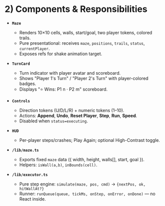 # 2) Components & Responsibilities

* **`Maze`**

  * Renders 10×10 cells, walls, start/goal, two player tokens, colored trails.
  * Pure presentational: receives `maze`, `positions`, `trails`, `status`, `currentPlayer`.
  * Exposes refs for shake animation target.

* **`TurnCard`**

  * Turn indicator with player avatar and scoreboard.
  * Shows "Player 1's Turn" / "Player 2's Turn" with player-colored badges.
  * Displays "⭐ Wins: P1 n · P2 m" scoreboard.

* **`Controls`**

  * Direction tokens (U/D/L/R) + numeric tokens (1–10).
  * Actions: **Append**, **Undo**, **Reset Player**, **Step**, **Run**, **Speed**.
  * Disabled when `status=executing`.

* **`HUD`**

  * Per-player steps/crashes; Play Again; optional High-Contrast toggle.

* **`/lib/maze.ts`**

  * Exports fixed `maze` data ({ width, height, walls\[], start, goal }).
  * Helpers: `isWall(a,b)`, `inBounds(cell)`.

* **`/lib/executor.ts`**

  * Pure step engine: `simulate(maze, pos, cmd)` → `{nextPos, ok, hitWallAt?}`
  * Runner: `runQueue(queue, tickMs, onStep, onError, onDone)` — no React inside.
